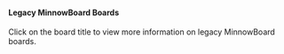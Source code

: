 
#### Legacy MinnowBoard Boards

Click on the board title to view more information on legacy MinnowBoard boards. 
